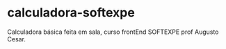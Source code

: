 # calculadora-softexpe
Calculadora básica feita em sala, curso frontEnd SOFTEXPE prof Augusto Cesar. 
